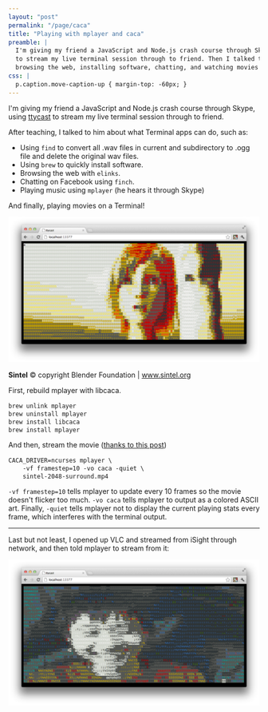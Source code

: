 ```yaml
---
layout: "post"
permalink: "/page/caca"
title: "Playing with mplayer and caca"
preamble: |
  I'm giving my friend a JavaScript and Node.js crash course through Skype, using [ttycast](/page/ttycast)
  to stream my live terminal session through to friend. Then I talked to him about what command-line apps can do:
  browsing the web, installing software, chatting, and watching movies right inside a Terminal!
css: |
  p.caption.move-caption-up { margin-top: -60px; }
---
```





I'm giving my friend a JavaScript and Node.js crash course through Skype, using [ttycast](/page/ttycast)
to stream my live terminal session through to friend.

After teaching, I talked to him about what Terminal apps can do, such as:

* Using `find` to convert all .wav files in current and subdirectory to .ogg file and delete the original wav files.
* Using `brew` to quickly install software.
* Browsing the web with `elinks`.
* Chatting on Facebook using `finch`.
* Playing music using `mplayer` (he hears it through Skype)

And finally, playing movies on a Terminal!

<p class="image"><img src="/images/caca-sintel.png" alt=""></p>
<p class="caption move-caption-up">
<b>Sintel</b>
  © copyright Blender Foundation | <a href="http://www.sintel.org">www.sintel.org</a>
</p>

First, rebuild mplayer with libcaca.

    brew unlink mplayer
    brew uninstall mplayer
    brew install libcaca
    brew install mplayer

And then, stream the movie ([thanks to this post](http://oreilly.com/pub/h/4441))

    CACA_DRIVER=ncurses mplayer \
        -vf framestep=10 -vo caca -quiet \
        sintel-2048-surround.mp4

`-vf framestep=10` tells mplayer to update every 10 frames so the movie doesn't flicker too much.
`-vo caca` tells mplayer to output as a colored ASCII art.
Finally, `-quiet` tells mplayer not to display the current playing stats every frame, which interferes with the
terminal output.

---

Last but not least, I opened up VLC and streamed from iSight through network, and then told mplayer to stream from it:

<p class="image"><img src="/images/caca-isight.png" alt=""></p>


